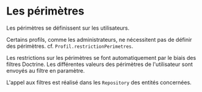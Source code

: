 # Les périmètres

Les périmètres se définissent sur les utilisateurs.

Certains profils, comme les administrateurs, ne nécessitent pas de définir des périmètres.
cf. `Profil.restrictionPerimetres`.

Les restrictions sur les périmètres se font automatiquement par le biais des filtres Doctrine.
Les différentes valeurs des périmètres de l'utilisateur sont envoyés au filtre en paramètre.

L'appel aux filtres est réalisé dans les `Repository` des entités concernées.

